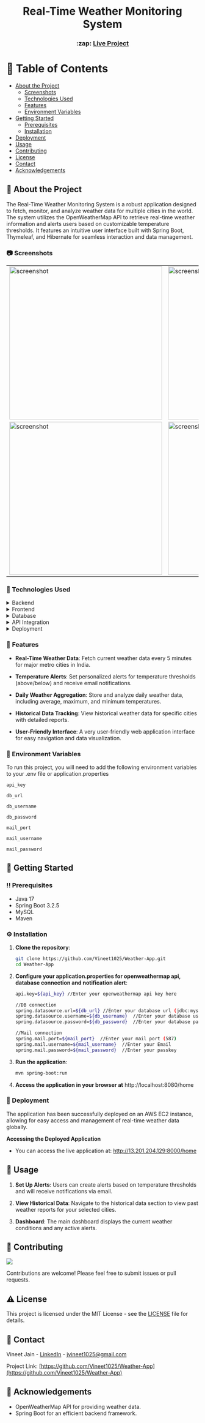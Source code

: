 <div align="center">
  <h1>Real-Time Weather Monitoring System</h1>
<h3>
  :zap: <a href="http://13.201.204.129:8000/home">Live Project </a>
</h3>
   
</p>
  
  </div>


<!-- Table of Contents -->
# :notebook_with_decorative_cover: Table of Contents

- [About the Project](#star2-about-the-project)
  * [Screenshots](#camera-screenshots)
  * [Technologies Used](#space_invader-technologies-used)
  * [Features](#dart-features)
  * [Environment Variables](#key-environment-variables)
- [Getting Started](#toolbox-getting-started)
  * [Prerequisites](#bangbang-prerequisites)
  * [Installation](#gear-installation)
- [Deployment](#deployment)
- [Usage](#eyes-usage)
- [Contributing](#wave-contributing)
- [License](#warning-license)
- [Contact](#handshake-contact)
- [Acknowledgements](#gem-acknowledgements)


<!-- About the Project -->
## :star2: About the Project
The Real-Time Weather Monitoring System is a robust application designed to fetch, monitor, and analyze weather data for multiple cities in the world. The system utilizes the OpenWeatherMap API to retrieve real-time weather information and alerts users based on customizable temperature thresholds. It features an intuitive user interface built with Spring Boot, Thymeleaf, and Hibernate for seamless interaction and data management.

<!-- Screenshots -->
### :camera: Screenshots

<div align="center">
  <table>
    <tr>
      <td><img src="https://res.cloudinary.com/divq45mjo/image/upload/v1729583080/Screenshot_2024-10-22_130122_cyn8wg.png" alt="screenshot" width="400"/></td>
      <td><img src="https://res.cloudinary.com/divq45mjo/image/upload/v1729583080/Screenshot_2024-10-22_130144_dfsmjv.png" alt="screenshot" width="400"/></td>
    </tr>
    <tr>
      <td><img src="https://res.cloudinary.com/divq45mjo/image/upload/v1729583079/Screenshot_2024-10-22_131251_o8znjg.png" alt="screenshot" width="400"/></td>
      <td><img src="https://res.cloudinary.com/divq45mjo/image/upload/v1729583080/Screenshot_2024-10-22_131325_lvrb43.png" alt="screenshot" width="400"/></td>
    </tr>
  </table>
</div>

  
  
</div>


<!-- TechStack -->
### :space_invader: Technologies Used

<details>
  <summary>Backend</summary>
  <ul>
    <li><a href="https://www.java.com/en/">Java</a></li>
    <li><a href="https://spring.io/projects/spring-boot">Spring Boot</a></li>
    <li><a href="https://hibernate.org/">Hibernate</a></li>
    <li><a href="https://spring.io/guides/gs/scheduling-tasks">Spring Scheduler </a></li>
  </ul>
</details>

<details>
  <summary>Frontend</summary>
  <ul>
    <li><a href="https://www.thymeleaf.org/">Thymeleaf</a></li>
    <li><a href="https://html.com/">HTML</a></li>
    <li><a href="https://www.w3.org/Style/CSS/Overview.en.html">CSS</a></li>
    <li><a href="https://www.javascript.com/">JavaScript</a></li>
  
  </ul>
</details>

<details>
<summary>Database</summary>
  <ul>
    <li><a href="https://www.mysql.com/">MySQL</a></li>
  </ul>
</details>
<details>
<summary>API Integration</summary>
  <ul>
    <li><a href="https://home.openweathermap.org/">OpenWeatherMap API for weather data</a></li>
  </ul>
</details>

<details>
<summary>Deployment</summary>
  <ul>
    <li><a href="https://aws.amazon.com/ec2/">AWS EC2</a></li>
  </ul>
</details>

<!-- Features -->
### :dart: **Features**

- **Real-Time Weather Data**: Fetch current weather data every 5 minutes for major metro cities in India.
  
- **Temperature Alerts**: Set personalized alerts for temperature thresholds (above/below) and receive email notifications.
  
- **Daily Weather Aggregation**: Store and analyze daily weather data, including average, maximum, and minimum temperatures.
  
- **Historical Data Tracking**: View historical weather data for specific cities with detailed reports.
  
- **User-Friendly Interface**: A very user-friendly web application interface for easy navigation and data visualization.

 <!-- Env Variables -->
### :key: Environment Variables

To run this project, you will need to add the following environment variables to your .env file or application.properties

`api_key`

`db_url`

`db_username`

`db_password`

`mail_port`

`mail_username`

`mail_password`

<!-- Getting Started -->
## 	:toolbox: Getting Started

<!-- Prerequisites -->
### :bangbang: Prerequisites

- Java 17
- Spring Boot 3.2.5
- MySQL
- Maven

<!-- Installation -->
### :gear: Installation

1. **Clone the repository**:

   ```bash
   git clone https://github.com/Vineet1025/Weather-App.git
   cd Weather-App
   ```
2. **Configure your application.properties for openweathermap api, database connection and notification alert**:
    ```bash
    api.key=${api_key} //Enter your openweathermap api key here
    
    //DB connection
    spring.datasource.url=${db_url} //Enter your database url (jdbc:mysql://localhost:3306/weather_app_db)
    spring.datasource.username=${db_username}  //Enter your database username
    spring.datasource.password=${db_password}  //Enter your database passward
    
    //Mail connection
    spring.mail.port=${mail_port}  //Enter your mail port (587)
    spring.mail.username=${mail_username}  //Enter your Email
    spring.mail.password=${mail_password}  //Enter your passkey
    ```
3. **Run the application**:
   ```bash
   mvn spring-boot:run
    ```
4. **Access the application in your browser at** http://localhost:8080/home

### :triangular_flag_on_post: Deployment

The application has been successfully deployed on an AWS EC2 instance, allowing for easy access and management of real-time weather data globally.

**Accessing the Deployed Application**
- You can access the live application at: http://13.201.204.129:8000/home

<!-- Usage -->
## :eyes: Usage
1. **Set Up Alerts**: Users can create alerts based on temperature thresholds and will receive notifications via email.

2. **View Historical Data**: Navigate to the historical data section to view past weather reports for your selected cities.

3. **Dashboard**: The main dashboard displays the current weather conditions and any active alerts.

<!-- Contributing -->
## :wave: Contributing
  <img src="https://contrib.rocks/image?repo=Louis3797/awesome-readme-template" />

Contributions are welcome! Please feel free to submit issues or pull requests.

<!-- License -->
## :warning: License

This project is licensed under the MIT License - see the [LICENSE](https://github.com/Vineet1025/Weather-App/blob/master/LICENSE.md) file for details.


<!-- Contact -->
## :handshake: Contact

Vineet Jain - [LinkedIn](https://www.linkedin.com/in/vineet-jain1025/) - jvineet1025@gmail.com

Project Link: [https://github.com/Vineet1025/Weather-App](https://github.com/Vineet1025/Weather-App)

<!-- Acknowledgments -->
## :gem: Acknowledgements

- OpenWeatherMap API for providing weather data.
- Spring Boot for an efficient backend framework.
